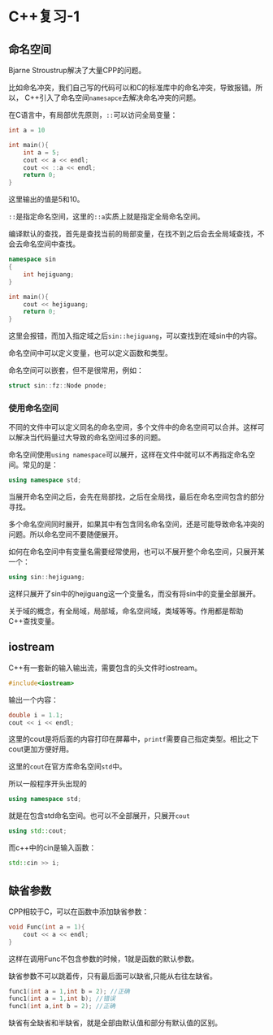 # C++复习-1

## 命名空间

Bjarne Stroustrup解决了大量CPP的问题。

比如命名冲突，我们自己写的代码可以和C的标准库中的命名冲突，导致报错。所以，
C++引入了命名空间`namesapce`去解决命名冲突的问题。

在C语言中，有局部优先原则，`::`可以访问全局变量：

```cpp
int a = 10

int main(){
    int a = 5;
    cout << a << endl;
    cout << ::a << endl;
    return 0;
}
```
这里输出的值是5和10。

`::`是指定命名空间，这里的`::a`实质上就是指定全局命名空间。

编译默认的查找，首先是查找当前的局部变量，在找不到之后会去全局域查找，不会去命名空间中查找。

```cpp
namespace sin
{
    int hejiguang;
}

int main(){
    cout << hejiguang;
    return 0;
}
```

这里会报错，而加入指定域之后`sin::hejiguang`，可以查找到在域sin中的内容。

命名空间中可以定义变量，也可以定义函数和类型。

命名空间可以嵌套，但不是很常用，例如：

```cpp
struct sin::fz::Node pnode;
```

### 使用命名空间

不同的文件中可以定义同名的命名空间，多个文件中的命名空间可以合并。这样可以解决当代码量过大导致的命名空间过多的问题。

命名空间使用`using namespace`可以展开，这样在文件中就可以不再指定命名空间。常见的是：

```cpp
using namespace std;
```

当展开命名空间之后，会先在局部找，之后在全局找，最后在命名空间包含的部分寻找。

多个命名空间同时展开，如果其中有包含同名命名空间，还是可能导致命名冲突的问题。所以命名空间不要随便展开。

如何在命名空间中有变量名需要经常使用，也可以不展开整个命名空间，只展开某一个：

```cpp
using sin::hejiguang;
```

这样只展开了sin中的hejiguang这一个变量名，而没有将sin中的变量全部展开。

关于域的概念，有全局域，局部域，命名空间域，类域等等。作用都是帮助C++查找变量。

## iostream

C++有一套新的输入输出流，需要包含的头文件时iostream。

```cpp
#include<iostream>
```

输出一个内容：

```cpp
double i = 1.1;
cout << i << endl;
```

这里的cout是将后面的内容打印在屏幕中，`printf`需要自己指定类型。相比之下cout更加方便好用。

这里的`cout`在官方库命名空间`std`中。

所以一般程序开头出现的
```cpp
using namespace std;
```

就是在包含std命名空间。也可以不全部展开，只展开`cout`

```cpp
using std::cout;
```

而c++中的cin是输入函数：

```cpp
std::cin >> i;
```
## 缺省参数

CPP相较于C，可以在函数中添加缺省参数：

```cpp
void Func(int a = 1){
    cout << a << endl;
}
```

这样在调用Func不包含参数的时候，1就是函数的默认参数。

缺省参数不可以跳着传，只有最后面可以缺省,只能从右往左缺省。
```cpp
func1(int a = 1,int b = 2); //正确
func1(int a = 1,int b); //错误
func1(int a,int b = 2); //正确
```

缺省有全缺省和半缺省，就是全部由默认值和部分有默认值的区别。

